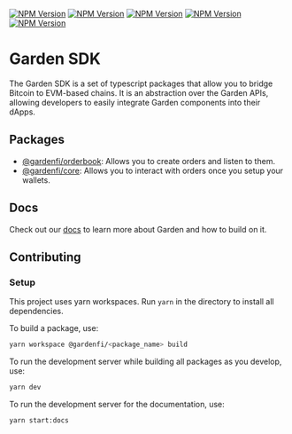 [![NPM Version](https://img.shields.io/npm/v/%40gardenfi%2Fcore?style=for-the-badge&logo=npm&label=core&color=B1D8B7)](https://www.npmjs.com/package/@gardenfi/core) [![NPM Version](https://img.shields.io/npm/v/%40gardenfi%2Forderbook?style=for-the-badge&logo=npm&label=orderbook&color=B1D8B7)](https://www.npmjs.com/package/@gardenfi/orderbook) [![NPM Version](https://img.shields.io/npm/v/%40gardenfi%2Freact-hooks?style=for-the-badge&logo=npm&label=react-hooks&color=B1D8B7)](https://www.npmjs.com/package/@gardenfi/react-hooks)
[![NPM Version](https://img.shields.io/npm/v/%40gardenfi%2Futils?style=for-the-badge&logo=npm&label=utils&color=B1D8B7)](https://www.npmjs.com/package/@gardenfi/utils)
[![NPM Version](https://img.shields.io/npm/v/%40gardenfi%2Fwallet-connectors?style=for-the-badge&logo=npm&label=wallet-connectors&color=B1D8B7)](https://www.npmjs.com/package/@gardenfi/wallet-connectors)

# Garden SDK

The Garden SDK is a set of typescript packages that allow you to bridge Bitcoin to EVM-based chains. It is an abstraction over the Garden APIs, allowing developers to easily integrate Garden components into their dApps.

## Packages

- [@gardenfi/orderbook](./packages/orderbook/README.md): Allows you to create orders and listen to them.
- [@gardenfi/core](./packages/core/README.md): Allows you to interact with orders once you setup your wallets.

## Docs

Check out our [docs](https://docs.garden.finance/developers/sdk) to learn more about Garden and how to build on it.

## Contributing

### Setup

This project uses yarn workspaces. Run `yarn` in the directory to install all dependencies.

To build a package, use:

```bash
yarn workspace @gardenfi/<package_name> build
```

To run the development server while building all packages as you develop, use:

```bash
yarn dev
```

To run the development server for the documentation, use:

```bash
yarn start:docs
```
